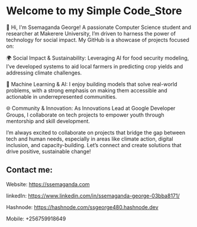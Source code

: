 
# Welcome to my Simple Code_Store

👋 Hi, I'm Ssemaganda George!
A passionate Computer Science student and researcher at Makerere University, I’m driven to harness the power of technology for social impact. 
My GitHub is a showcase of projects focused on:

🌍 Social Impact & Sustainability: Leveraging AI for food security modeling, I’ve developed systems to aid local farmers in predicting crop yields and addressing climate challenges.

🤖 Machine Learning & AI: I enjoy building models that solve real-world problems, with a strong emphasis on making them accessible and actionable in underrepresented communities.

🌐 Community & Innovation: As Innovations Lead at Google Developer Groups, I collaborate on tech projects to empower youth through mentorship and skill development.



I’m always excited to collaborate on projects that bridge the gap between tech and human needs, especially in areas like climate action, digital inclusion, and capacity-building. Let’s connect and create solutions that drive positive, sustainable change!




## Contact me:
Website: https://ssemaganda.com

linkedIn: https://www.linkedin.com/in/ssemaganda-george-03bba8171/

Hashnode: https://hashnode.com/ssgeorge480.hashnode.dev

Mobile: +256759918649


<!---
Ssemaganda-George/Ssemaganda-George is a ✨ special ✨ repository because its `README.md` (this file) appears on your GitHub profile.
You can click the Preview link to take a look at your changes.
--->

